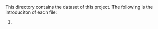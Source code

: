 This directory contains the dataset of this project. The following is the introduciton of each file:

1. 
